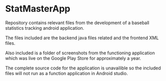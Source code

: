 # StatMasterApp
Repository contains relevant files from the development of a baseball statistics tracking android application.

The files included are the backend java files related and the frontend XML files.

Also included is a folder of screenshots from the functioning application which was live on the Google Play Store for approximately a year.

The complete source code for the application is unavailible so the included files will not run as a function application in Android studio.
